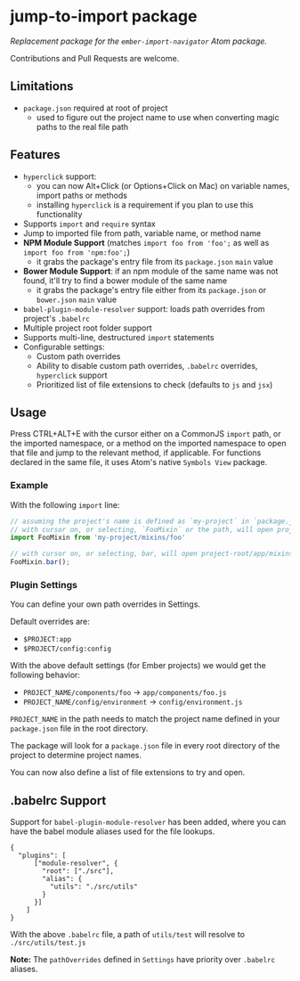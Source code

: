# jump-to-import package

*Replacement package for the `ember-import-navigator` Atom package.*

Contributions and Pull Requests are welcome.

## Limitations
- `package.json` required at root of project
  - used to figure out the project name to use when converting magic paths to the real file path

## Features
- `hyperclick` support:
  - you can now Alt+Click (or Options+Click on Mac) on variable names, import paths or methods
  - installing `hyperclick` is a requirement if you plan to use this functionality
- Supports `import` and `require` syntax
- Jump to imported file from path, variable name, or method name
- **NPM Module Support** (matches `import foo from 'foo';` as well as `import foo from 'npm:foo';`)
  - it grabs the package's entry file from its `package.json` `main` value
- **Bower Module Support**: if an npm module of the same name was not found, it'll try to find a bower module of the same name
  - it grabs the package's entry file either from its `package.json` or `bower.json` `main` value
- `babel-plugin-module-resolver` support: loads path overrides from project's `.babelrc`
- Multiple project root folder support
- Supports multi-line, destructured `import` statements
- Configurable settings:
  - Custom path overrides
  - Ability to disable custom path overrides, `.babelrc` overrides, `hyperclick` support
  - Prioritized list of file extensions to check (defaults to `js` and `jsx`)

## Usage
Press CTRL+ALT+E with the cursor either on a CommonJS `import` path, or the imported namespace, or a method on the imported namespace to open that file and jump to the relevant method, if applicable. For functions declared in the same file, it uses Atom's native `Symbols View` package.

### Example
With the following `import` line:

```javascript
// assuming the project's name is defined as `my-project` in `package.json`
// with cursor on, or selecting, `FooMixin` or the path, will open project-root/app/mixins/foo.js
import FooMixin from 'my-project/mixins/foo'

// with cursor on, or selecting, bar, will open project-root/app/mixins/foo.js and jump to the bar() method
FooMixin.bar();
```

### Plugin Settings

You can define your own path overrides in Settings.

Default overrides are:
- `$PROJECT:app`
- `$PROJECT/config:config`

With the above default settings (for Ember projects) we would get the following behavior:
- `PROJECT_NAME/components/foo` -> `app/components/foo.js`
- `PROJECT_NAME/config/environment` -> `config/environment.js`

`PROJECT_NAME` in the path needs to match the project name defined in your `package.json` file in the root directory.

The package will look for a `package.json` file in every root directory of the project to determine project names.

You can now also define a list of file extensions to try and open.

## .babelrc Support

Support for `babel-plugin-module-resolver` has been added, where you can have the babel module aliases used for the file lookups.

```
{
  "plugins": [
      ["module-resolver", {
        "root": ["./src"],
        "alias": {
          "utils": "./src/utils"
        }
      }]
    ]
}
```

With the above `.babelrc` file, a path of `utils/test` will resolve to `./src/utils/test.js`

**Note:** The `pathOverrides` defined in `Settings` have priority over `.babelrc` aliases.
